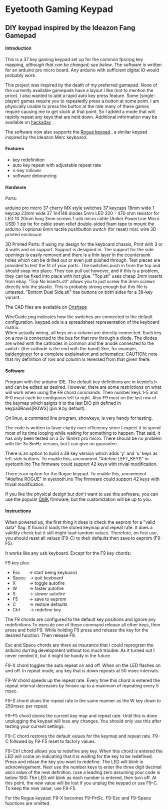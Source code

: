 # Eyetooth Gaming Keypad

## DIY keypad inspired by the Ideazon Fang Gamepad

#### Introduction
This is a 37 key gaming keypad set up for the common fps/rpg key mapping, *although that can be changed; see below*.  The software is written for an arduino pro micro board.  Any arduino with sufficient digital IO would probably work.

This project was inspired by the death of my preferred gamepad. None of the currently available gamepads have a layout I like (not to mention the price). 
I also wanted to add a rapid auto key press feature. Some (single-player) games require you to repeatedly press a button at some point. I am physically unable to press the button at the rate many of these games require causing me to get stuck at that point. So I added a mode that will rapidly repeat any keys that are held down.
Additional information may be available on [hackaday](https://hackaday.io/project/167675-eyetooth-gaming-keypad) .

The software now also supports the [Rogue keypad](https://thingiverse) , a similar keypad inspired by the Ideazon Merc keyboard.

#### Features
- key redefinition
- auto key repeat with adjustable repeat rate
- n-key rollover
- software debouncing
 
#### Hardware
Parts:

arduino pro micro
37 cherry MX style switches
37 keycaps 18mm wide
1 keycap 23mm wide
37 1n4148 diodes
5mm LED
220 - 470 ohm resistor for LED
10  20mm long 3mm screws
1 usb micro cable (Anker PowerLine Micro USB)
1 zip tie for cable strain relief
double-sided foam tape to mount the arduino
1 optional 6mm tactile pushbutton switch (for reset)
misc wire
3D printed enclosure

3D Printed Parts:
If using my design for the keyboard chassis, Print with 3 or 4 walls and *no support*.  Support is designed in. The support for the side openings is easily removed and there is a thin layer in the countersunk holes which can be drilled out or even just pushed through.
Test pieces are provided to test the fit of your parts.  The switches push in from the top and should snap into place.  They can pull out however, and if this is a problem, they can be fixed into place with hot glue.
"Top.stl" uses cheap 3mm inserts from ebay.  "Top No Inserts.stl" allows you to just screw the 3mm screws directly into the plastic. This is probably strong enough but this file is untested.  "Bottom Dual Side.stl" has buttons on both sides for a 39-key variant.

The CAD files are available on [Onshape](https://cad.onshape.com/documents/3ab936743b476bf7fd663899/w/58ff50721779d46cd0447fc8/e/3268b355f3ac0041688e7b78) 

WireGuide.png indicates how the switches are connected in the default configuration. keypad.ods is a spreadsheet representation of the keyboard matrix.  
When actually wiring, all keys on a column are directly connected. Each key on a row is connected to the bus for that row through a diode. The diodes are wired with the cathodes in common and the  anode connected to the switch. (the cathode is the end with the band) See, for example, [baldengineer](www.baldengineer.com/share-projects-four-platforms.html) for a complete explaination and schematics; CAUTION: note that my definition of row and column is reversed from that given there.

#### Software
Program with the arduino IDE.  The default key definitions are in keydefs.h and can be edited as desired.  However, there are some restrictions on what will work when using the F9 chord commands. Then number keys 1-5 and 6-0 must each be contiguous left to right. Also F9 must on the last row of the keymap which asigns it to the last DIO pin defined in keypadRows[ROWS] (pin 9 by default).  

On linux, a command line program, showkeys, is very handy for testing. 

The code is written to favor clarity over efficiency since I expect it to spend most of its time looping while waiting for something to happen.  That said, it has only been tested on a 5v 16mHz pro micro. There should be no problem with the 3v 8mHz version, but I can give no guarantee.

There is an option to build a 39 key version which adds 'y' and 'u' keys as left-side buttons. To enable this, uncomment "#define LEFT_KEYS" in eyetooth.ino  The firmware could support 42 keys with trivial modification.

There is an option for the Rogue keypad. To enable this, uncomment "#define ROGUE" in eyetooth.ino  The firmware could support 42 keys with trivial modification.

If you like the physical design but don't want to use this software, you can use the popular [QMK](qmk.fm) firmware, but the customization will be up to you.


#### Instructions
When powered up, the first thing it does is check the eeprom for a "valid data" flag. If found it loads the stored keymap and repeat rate.  It does a validity check but it still might load random values. Therefore, on first use, you should reset all values (F9-C) to their defaults then save to eeprom (F9-F5).

It works like any usb keyboard.
Except for the F9 key chords:

F9 key plus
- Esc&nbsp;&nbsp;&nbsp;&nbsp;&nbsp;&nbsp;&nbsp;-> start being keyboard
- Space&nbsp;&nbsp;&nbsp;-> quit keyboard
- X&nbsp;&nbsp;&nbsp;&nbsp;&nbsp;&nbsp;&nbsp;&nbsp;&nbsp;&nbsp;&nbsp;-> toggle autofire
- W&nbsp;&nbsp;&nbsp;&nbsp;&nbsp;&nbsp;&nbsp;&nbsp;&nbsp;&nbsp;-> faster autofire
- S&nbsp;&nbsp;&nbsp;&nbsp;&nbsp;&nbsp;&nbsp;&nbsp;&nbsp;&nbsp;&nbsp;-> slower autofire
- F5&nbsp;&nbsp;&nbsp;&nbsp;&nbsp;&nbsp;&nbsp;&nbsp;&nbsp;-> save to eeprom
- C&nbsp;&nbsp;&nbsp;&nbsp;&nbsp;&nbsp;&nbsp;&nbsp;&nbsp;&nbsp;&nbsp;-> restore defaults
- Ctrl&nbsp;&nbsp;&nbsp;&nbsp;&nbsp;&nbsp;&nbsp;&nbsp;-> redefine key

The F9 chords are configured to the default key positions and ignore any redefinitions
To execute one of these command release all other keys, then press and hold F9. While holding F9 press and release the key for the desired function. Then release F9.

Esc and Space chords are there as insurance that I could reprogram the arduino durring development without too much trouble.  As it turned out I never needed it, but it might be handy in the future.

F9-X chord toggles the auto repeat on and off.  When on the LED flashes on and off.  In repeat mode, any key that is down repeats at 50 msec intervals.

F9-W chord speeds up the repeat rate.  Every time this chord is entered the repeat interval decreases by 5msec up to a maximum of repeating every 5 msec.

F9-S chord slows the repeat rate in the same manner as the W key down to 250msec per repeat.

F9-F5 chord stores the current key map and repeat rate.  Until this is done unplugging the keypad will lose any changes.  You should only use this after testing your current settings.

 F9-C chord restores the default values for the keymap and repeat rate.  F9-C followed by F9-F5 reset to factory values.
 
 F9-Ctrl chord allows you to redefine any key.  When this chord is entered the LED will come on indicating that it is waiting for the key to be redefined.  Press and relase the key you want to redefine. The LED will blink in acknowlegement. Next use the number keys to enter the three digit decimal ascii value of the new definition. (use a leading zero assuming your code is below 100)  The LED will blink as each number is entered, then turn off.  At this point, the new value will be lost if you unplug the keypad or use F9-C. To keep the new value, use F9-F5.
 
For the Rogue keypad: F9-X becomes F9-PrtSc. F9-Esc and F9-Space functions are omitted.

 